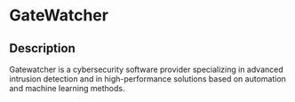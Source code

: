 # GateWatcher

## Description
Gatewatcher is a cybersecurity software provider specializing in advanced intrusion detection and in high-performance solutions based on automation and machine learning methods. 

